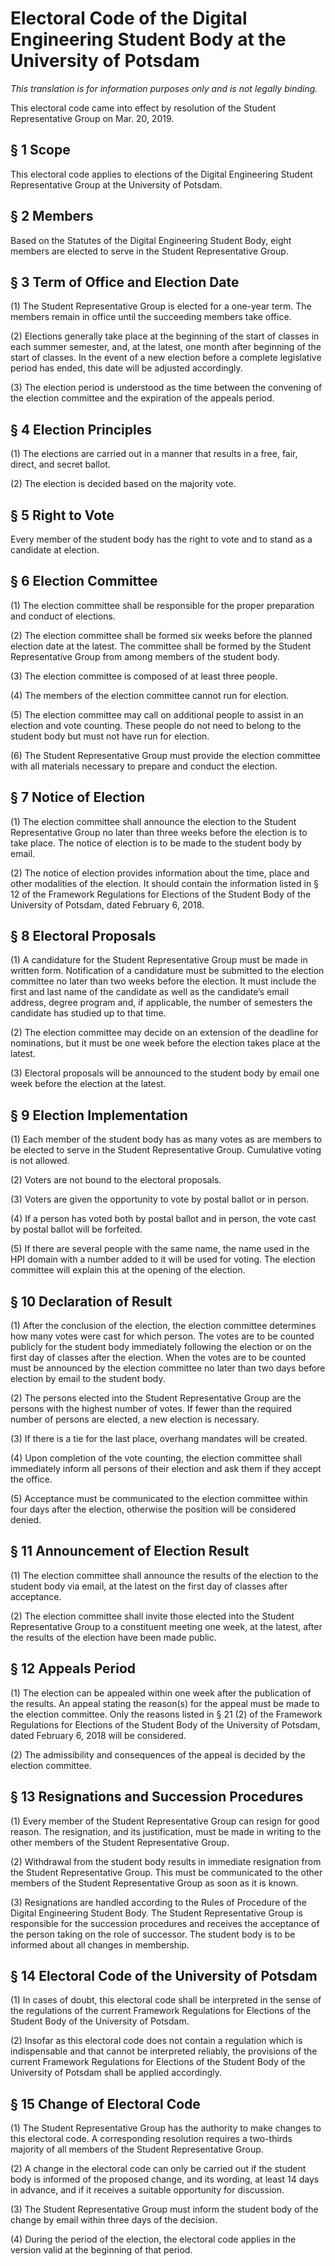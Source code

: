 # Electoral Code of the Digital Engineering Student Body at the University of Potsdam

*This translation is for information purposes only and is not legally binding.*

This electoral code came into effect by resolution of the Student Representative Group on Mar. 20, 2019.



## § 1 Scope

This electoral code applies to elections of the Digital Engineering Student Representative Group at the University of Potsdam.


## § 2 Members

Based on the Statutes of the Digital Engineering Student Body, eight members are elected to serve in the Student Representative Group.


## § 3 Term of Office and Election Date

(1) The Student Representative Group is elected for a one-year term. The members remain in office until the succeeding members take office.

(2) Elections generally take place at the beginning of the start of classes in each summer semester, and, at the latest, one month after beginning of the start of classes. In the event of a new election before a complete legislative period has ended, this date will be adjusted accordingly.

(3) The election period is understood as the time between the convening of the election committee and the expiration of the appeals period.


## § 4 Election Principles

(1) The elections are carried out in a manner that results in a free, fair, direct, and secret ballot.

(2) The election is decided based on the majority vote.


## § 5 Right to Vote

Every member of the student body has the right to vote and to stand as a candidate at election.


## § 6 Election Committee

(1) The election committee shall be responsible for the proper preparation and conduct of elections.

(2) The election committee shall be formed six weeks before the planned election date at the latest. The committee shall be formed by the Student Representative Group from among members of the student body.

(3) The election committee is composed of at least three people.

(4) The members of the election committee cannot run for election.

(5) The election committee may call on additional people to assist in an election and vote counting. These people do not need to belong to the student body but must not have run for election.

(6) The Student Representative Group must provide the election committee with all materials necessary to prepare and conduct the election.


## § 7 Notice of Election

(1) The election committee shall announce the election to the Student Representative Group no later than three weeks before the election is to take place. The notice of election is to be made to the student body by email.

(2) The notice of election provides information about the time, place and other modalities of the election. It should contain the information listed in § 12 of the Framework Regulations for Elections of the Student Body of the University of Potsdam, dated February 6, 2018.


## § 8 Electoral Proposals

(1) A candidature for the Student Representative Group must be made in written form. Notification of a candidature must be submitted to the election committee no later than two weeks before the election. It must include the first and last name of the candidate as well as the candidate’s email address, degree program and, if applicable, the number of semesters the candidate has studied up to that time.

(2) The election committee may decide on an extension of the deadline for nominations, but it must be one week before the election takes place at the latest.

(3) Electoral proposals will be announced to the student body by email one week before the election at the latest.


## § 9 Election Implementation

(1) Each member of the student body has as many votes as are members to be elected to serve in the Student Representative Group. Cumulative voting is not allowed.

(2) Voters are not bound to the electoral proposals.

(3) Voters are given the opportunity to vote by postal ballot or in person.

(4) If a person has voted both by postal ballot and in person, the vote cast by postal ballot will be forfeited.

(5) If there are several people with the same name, the name used in the HPI domain with a number added to it will be used for voting. The election committee will explain this at the opening of the election.


## § 10 Declaration of Result

(1) After the conclusion of the election, the election committee determines how many votes were cast for which person. The votes are to be counted publicly for the student body immediately following the election or on the first day of classes after the election. When the votes are to be counted must be announced by the election committee no later than two days before election by email to the student body.

(2) The persons elected into the Student Representative Group are the persons with the highest number of votes. If fewer than the required number of persons are elected, a new election is necessary.

(3) If there is a tie for the last place, overhang mandates will be created.

(4) Upon completion of the vote counting, the election committee shall immediately inform all persons of their election and ask them if they accept the office.

(5) Acceptance must be communicated to the election committee within four days after the election, otherwise the position will be considered denied.


## § 11 Announcement of Election Result

(1) The election committee shall announce the results of the election to the student body via email, at the latest on the first day of classes after acceptance.

(2) The election committee shall invite those elected into the Student Representative Group to a constituent meeting one week, at the latest, after the results of the election have been made public.


## § 12 Appeals Period

(1) The election can be appealed within one week after the publication of the results. An appeal stating the reason(s) for the appeal must be made to the election committee. Only the reasons listed in § 21 (2) of the Framework Regulations for Elections of the Student Body of the University of Potsdam, dated February 6, 2018 will be considered.

(2) The admissibility and consequences of the appeal is decided by the election committee.


## § 13 Resignations and Succession Procedures

(1) Every member of the Student Representative Group can resign for good reason. The resignation, and its justification, must be made in writing to the other members of the Student Representative Group.

(2) Withdrawal from the student body results in immediate resignation from the Student Representative Group. This must be communicated to the other members of the Student Representative Group as soon as it is known.

(3) Resignations are handled according to the Rules of Procedure of the Digital Engineering Student Body. The Student Representative Group is responsible for the succession procedures and receives the acceptance of the person taking on the role of successor. The student body is to be informed about all changes in membership.


## § 14 Electoral Code of the University of Potsdam

(1) In cases of doubt, this electoral code shall be interpreted in the sense of the regulations of the current Framework Regulations for Elections of the Student Body of the University of Potsdam.

(2) Insofar as this electoral code does not contain a regulation which is indispensable and that cannot be interpreted reliably, the provisions of the current Framework Regulations for Elections of the Student Body of the University of Potsdam shall be applied accordingly.


## § 15 Change of Electoral Code

(1) The Student Representative Group has the authority to make changes to this electoral code. A corresponding resolution requires a two-thirds majority of all members of the Student Representative Group.

(2) A change in the electoral code can only be carried out if the student body is informed of the proposed change, and its wording, at least 14 days in advance, and if it receives a suitable opportunity for discussion.

(3) The Student Representative Group must inform the student body of the change by email within three days of the decision.

(4) During the period of the election, the electoral code applies in the version valid at the beginning of that period.
